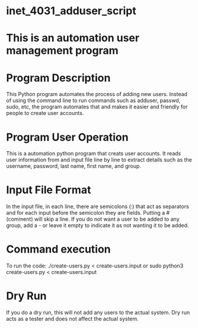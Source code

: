 # inet_4031_adduser_script
# This is an automation user management program

# Program Description
This Python program automates the process of adding new users. Instead of using the command line to run commands such as adduser, passwd, sudo, etc, the program automates that and makes it easier and friendly for people to create user accounts.

# Program User Operation
This is a automation python program that creats user accounts. It reads user information from and input file line by line to extract details such as the username, password, last name, first name, and group.

# Input File Format
In the input file, in each line, there are semicolons (:) that act as separators and for each input before the semicolon they are fields. Putting a # (comment) will skip a line. If you do not want a user to be added to any group, add a - or leave it empty to indicate it as not wanting it to be added.

# Command execution
To run the code: 
./create-users.py < create-users.input
or
sudo python3 create-users.py < create-users.input

# Dry Run
If you do a dry run, this will not add any users to the actual system. Dry run acts as a tester and does not affect the actual system.
